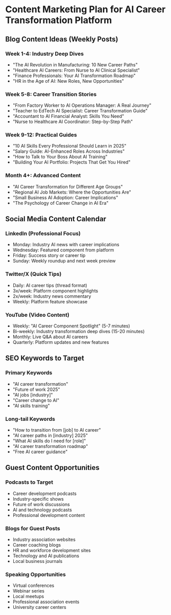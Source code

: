 # Content Marketing Plan for AI Career Transformation Platform

## Blog Content Ideas (Weekly Posts)

### Week 1-4: Industry Deep Dives
- "The AI Revolution in Manufacturing: 10 New Career Paths"
- "Healthcare AI Careers: From Nurse to AI Clinical Specialist"
- "Finance Professionals: Your AI Transformation Roadmap"
- "HR in the Age of AI: New Roles, New Opportunities"

### Week 5-8: Career Transition Stories
- "From Factory Worker to AI Operations Manager: A Real Journey"
- "Teacher to EdTech AI Specialist: Career Transformation Guide"
- "Accountant to AI Financial Analyst: Skills You Need"
- "Nurse to Healthcare AI Coordinator: Step-by-Step Path"

### Week 9-12: Practical Guides
- "10 AI Skills Every Professional Should Learn in 2025"
- "Salary Guide: AI-Enhanced Roles Across Industries"
- "How to Talk to Your Boss About AI Training"
- "Building Your AI Portfolio: Projects That Get You Hired"

### Month 4+: Advanced Content
- "AI Career Transformation for Different Age Groups"
- "Regional AI Job Markets: Where the Opportunities Are"
- "Small Business AI Adoption: Career Implications"
- "The Psychology of Career Change in AI Era"

## Social Media Content Calendar

### LinkedIn (Professional Focus)
- Monday: Industry AI news with career implications
- Wednesday: Featured component from platform
- Friday: Success story or career tip
- Sunday: Weekly roundup and next week preview

### Twitter/X (Quick Tips)
- Daily: AI career tips (thread format)
- 3x/week: Platform component highlights
- 2x/week: Industry news commentary
- Weekly: Platform feature showcase

### YouTube (Video Content)
- Weekly: "AI Career Component Spotlight" (5-7 minutes)
- Bi-weekly: Industry transformation deep dives (15-20 minutes)
- Monthly: Live Q&A about AI careers
- Quarterly: Platform updates and new features

## SEO Keywords to Target

### Primary Keywords
- "AI career transformation"
- "Future of work 2025"
- "AI jobs [industry]"
- "Career change to AI"
- "AI skills training"

### Long-tail Keywords
- "How to transition from [job] to AI career"
- "AI career paths in [industry] 2025"
- "What AI skills do I need for [role]"
- "AI career transformation roadmap"
- "Free AI career guidance"

## Guest Content Opportunities

### Podcasts to Target
- Career development podcasts
- Industry-specific shows
- Future of work discussions
- AI and technology podcasts
- Professional development content

### Blogs for Guest Posts
- Industry association websites
- Career coaching blogs
- HR and workforce development sites
- Technology and AI publications
- Local business journals

### Speaking Opportunities
- Virtual conferences
- Webinar series
- Local meetups
- Professional association events
- University career centers